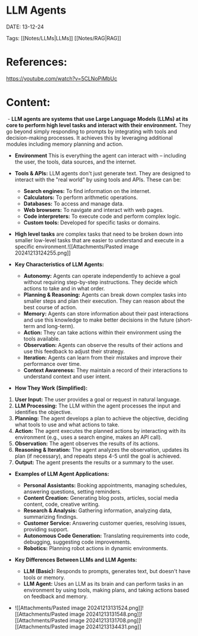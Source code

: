 
# LLM Agents


DATE:  13-12-24


Tags: [[Notes/LLMs|LLMs]] [[Notes/RAG|RAG]]

# References: 
https://youtube.com/watch?v=5CLNoPiMbUc




# Content:

 - **LLM agents are systems that use Large Language Models (LLMs) at its core to perform high level tasks and interact with their environment.** They go beyond simply responding to prompts by integrating with tools and decision-making processes. It achieves this by leveraging additional modules including memory planning and action.
- **Environment** This is everything the agent can interact with – including the user, the tools, data sources, and the internet.
- **Tools & APIs:** LLM agents don't just generate text. They are designed to interact with the "real world" by using tools and APIs. These can be:
    - **Search engines:** To find information on the internet.
    - **Calculators:** To perform arithmetic operations.
    - **Databases:** To access and manage data.
    - **Web browsers:** To navigate and interact with web pages.
    - **Code interpreters:** To execute code and perform complex logic.
    - **Custom tools:** Developed for specific tasks or domains.

- **High level tasks** are complex tasks that need to be broken down into smaller low-level tasks that are easier to understand and execute in a specific environment.![[Attachments/Pasted image 20241213124255.png]]
- **Key Characteristics of LLM Agents:**
	- **Autonomy:** Agents can operate independently to achieve a goal without requiring step-by-step instructions. They decide which actions to take and in what order.
	- **Planning & Reasoning:** Agents can break down complex tasks into smaller steps and plan their execution. They can reason about the best course of action.
	- **Memory:** Agents can store information about their past interactions and use this knowledge to make better decisions in the future (short-term and long-term).
	- **Action:** They can take actions within their environment using the tools available.
	- **Observation:** Agents can observe the results of their actions and use this feedback to adjust their strategy.
	- **Iteration:** Agents can learn from their mistakes and improve their performance over time.
	- **Context Awareness:** They maintain a record of their interactions to understand context and user intent.

- **How They Work (Simplified):**
1. **User Input:** The user provides a goal or request in natural language.
2. **LLM Processing:** The LLM within the agent processes the input and identifies the objective.
3. **Planning:** The agent develops a plan to achieve the objective, deciding what tools to use and what actions to take.
4. **Action:** The agent executes the planned actions by interacting with its environment (e.g., uses a search engine, makes an API call).
5. **Observation:** The agent observes the results of its actions.
6. **Reasoning & Iteration:** The agent analyzes the observation, updates its plan (if necessary), and repeats steps 4-5 until the goal is achieved.
7. **Output:** The agent presents the results or a summary to the user.

- **Examples of LLM Agent Applications:**
	- **Personal Assistants:** Booking appointments, managing schedules, answering questions, setting reminders.
	- **Content Creation:** Generating blog posts, articles, social media content, code, creative writing.
	- **Research & Analysis:** Gathering information, analyzing data, summarizing findings.
	- **Customer Service:** Answering customer queries, resolving issues, providing support.
	- **Autonomous Code Generation:** Translating requirements into code, debugging, suggesting code improvements.
	- **Robotics:** Planning robot actions in dynamic environments.

- **Key Differences Between LLMs and LLM Agents:**
	- **LLM (Basic):** Responds to prompts, generates text, but doesn't have tools or memory.
	- **LLM Agent:** Uses an LLM as its brain and can perform tasks in an environment by using tools, making plans, and taking actions based on feedback and memory.

- ![[Attachments/Pasted image 20241213131524.png]]![[Attachments/Pasted image 20241213131548.png]]![[Attachments/Pasted image 20241213131708.png]]![[Attachments/Pasted image 20241213134431.png]]



